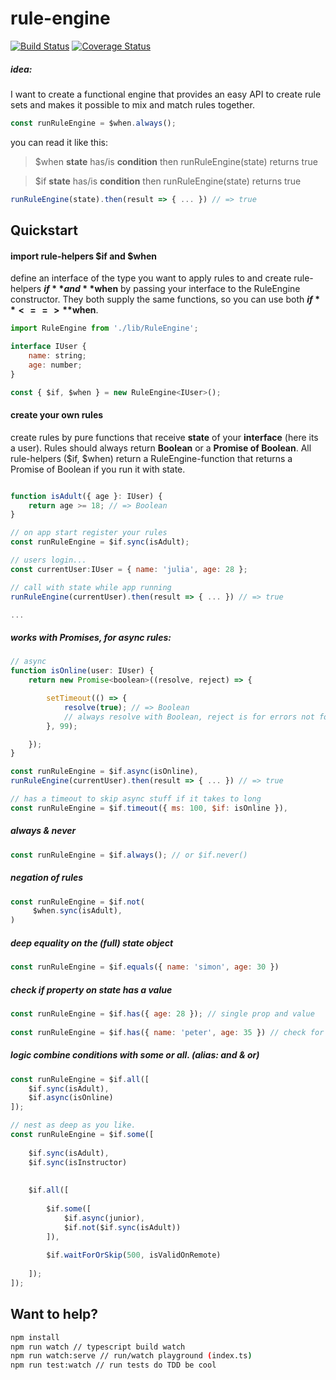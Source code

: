 # rule-engine

[![Build Status](https://travis-ci.org/GauSim/rule-engine.svg?branch=master)](https://travis-ci.org/GauSim/rule-engine)
[![Coverage Status](https://coveralls.io/repos/github/GauSim/rule-engine/badge.svg?branch=master)](https://coveralls.io/github/GauSim/rule-engine?branch=master)

##### idea: 
I want to create a functional engine that provides an easy API to create rule sets and makes it possible to mix and match rules together.

```javascript
const runRuleEngine = $when.always();
```
you can read it like this: 

> $when **state** has/is **condition** then runRuleEngine(state) returns true


> $if **state** has/is **condition** then runRuleEngine(state) returns true

```javascript
runRuleEngine(state).then(result => { ... }) // => true
```



## Quickstart


#### import rule-helpers $if and $when
define an interface of the type you want to apply rules to and create rule-helpers **$if** and **$when** by passing your interface to the RuleEngine constructor. They both supply the same functions, so you can use both **$if** <==> **$when**.
```javascript
import RuleEngine from './lib/RuleEngine';

interface IUser {
    name: string;
    age: number;
}

const { $if, $when } = new RuleEngine<IUser>();

```
#### create your own rules 
create rules by pure functions that receive **state** of your **interface** (here its a user). 
Rules should always return **Boolean** or a **Promise of Boolean**. 
All rule-helpers ($if, $when) return a RuleEngine-function that returns a Promise of Boolean if you run it with state.
```javascript

function isAdult({ age }: IUser) {
    return age >= 18; // => Boolean
}

// on app start register your rules 
const runRuleEngine = $if.sync(isAdult);

// users login...
const currentUser:IUser = { name: 'julia', age: 28 };

// call with state while app running
runRuleEngine(currentUser).then(result => { ... }) // => true

...

```
##### works with Promises, for **async** rules:
```javascript
// async 
function isOnline(user: IUser) {
    return new Promise<boolean>((resolve, reject) => {

        setTimeout(() => {
            resolve(true); // => Boolean
            // always resolve with Boolean, reject is for errors not for values!
        }, 99);

    });
}

const runRuleEngine = $if.async(isOnline), 
runRuleEngine(currentUser).then(result => { ... }) // => true

// has a timeout to skip async stuff if it takes to long 
const runRuleEngine = $if.timeout({ ms: 100, $if: isOnline }), 
```
##### always & never
```javascript
const runRuleEngine = $if.always(); // or $if.never()
```
##### negation of rules
```javascript
const runRuleEngine = $if.not(
     $when.sync(isAdult),
)
```
##### deep equality on the (full) state object
```javascript
const runRuleEngine = $if.equals({ name: 'simon', age: 30 })
```
##### check if property on state has a value
```javascript
const runRuleEngine = $if.has({ age: 28 }); // single prop and value
        
const runRuleEngine = $if.has({ name: 'peter', age: 35 }) // check for multiple  

```
##### logic combine conditions with **some** or **all**. (alias: **and** & **or**)
```javascript
const runRuleEngine = $if.all([ 
    $if.sync(isAdult),
    $if.async(isOnline)
]);

// nest as deep as you like.
const runRuleEngine = $if.some([ 
    
    $if.sync(isAdult),
    $if.sync(isInstructor)
    
    
    $if.all([ 
    
        $if.some([
            $if.async(junior),
            $if.not($if.sync(isAdult))
        ]),
        
        $if.waitForOrSkip(500, isValidOnRemote)
        
    ]);
]);

```

## Want to help?
```sh
npm install
npm run watch // typescript build watch
npm run watch:serve // run/watch playground (index.ts)
npm run test:watch // run tests do TDD be cool 
```
